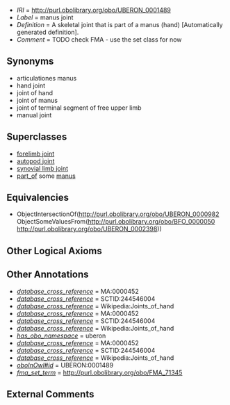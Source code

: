  * *IRI* = http://purl.obolibrary.org/obo/UBERON_0001489
 * *Label* = manus joint
 * *Definition* = A skeletal joint that is part of a manus (hand) [Automatically generated definition].
 * *Comment* = TODO check FMA - use the set class for now

## Synonyms

 * articulationes manus
 * hand joint
 * joint of hand
 * joint of manus
 * joint of terminal segment of free upper limb
 * manual joint

## Superclasses

 * [forelimb joint](../../UBERON/39/UBERON_0003839.md)
 * [autopod joint](../../UBERON/41/UBERON_0003841.md)
 * [synovial limb joint](../../UBERON/39/UBERON_0011139.md)
 * [part_of](../../BFO/50/BFO_0000050.md) some [manus](../../UBERON/98/UBERON_0002398.md)

## Equivalencies

 * ObjectIntersectionOf(<http://purl.obolibrary.org/obo/UBERON_0000982> ObjectSomeValuesFrom(<http://purl.obolibrary.org/obo/BFO_0000050> <http://purl.obolibrary.org/obo/UBERON_0002398>))

## Other Logical Axioms


## Other Annotations

 * *[database_cross_reference](../../ef/oboInOwl#hasDbXref.md)* = MA:0000452
 * *[database_cross_reference](../../ef/oboInOwl#hasDbXref.md)* = SCTID:244546004
 * *[database_cross_reference](../../ef/oboInOwl#hasDbXref.md)* = Wikipedia:Joints_of_hand
 * *[database_cross_reference](../../ef/oboInOwl#hasDbXref.md)* = MA:0000452
 * *[database_cross_reference](../../ef/oboInOwl#hasDbXref.md)* = SCTID:244546004
 * *[database_cross_reference](../../ef/oboInOwl#hasDbXref.md)* = Wikipedia:Joints_of_hand
 * *[has_obo_namespace](../../ce/oboInOwl#hasOBONamespace.md)* = uberon
 * *[database_cross_reference](../../ef/oboInOwl#hasDbXref.md)* = MA:0000452
 * *[database_cross_reference](../../ef/oboInOwl#hasDbXref.md)* = SCTID:244546004
 * *[database_cross_reference](../../ef/oboInOwl#hasDbXref.md)* = Wikipedia:Joints_of_hand
 * *[oboInOwl#id](../../id/oboInOwl#id.md)* = UBERON:0001489
 * *[fma_set_term](../../core#fma/rm/core#fma_set_term.md)* = http://purl.obolibrary.org/obo/FMA_71345

## External Comments

